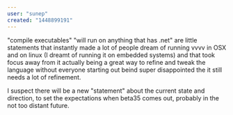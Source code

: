 ```yaml
---
user: "sunep"
created: "1448899191"
---
```


"compile executables"  "will run on anything that has .net" are little statements that instantly made a lot of people dream of running vvvv in OSX and on linux (I dreamt of running it on embedded systems) and that took focus away from it actually being a great way to refine and tweak the language without everyone starting out beind super disappointed the it still needs a lot of refinement.

I suspect there will be a new "statement" about the current state and direction, to set the expectations when beta35 comes out, probably in the not too distant future.
